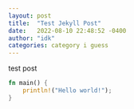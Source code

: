 ```yaml
---
layout: post
title:  "Test Jekyll Post"
date:   2022-08-10 22:48:52 -0400
author: "idk"
categories: category i guess
---
```

test post

```rs
fn main() {
    println!("Hello world!");
}
```
